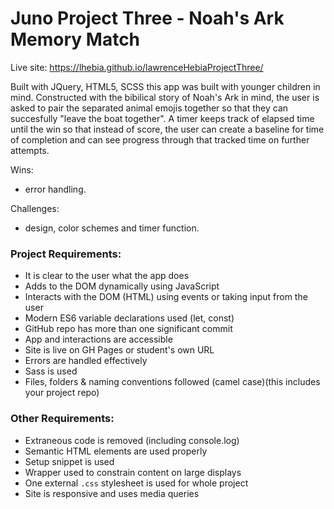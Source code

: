 # Juno Project Three - Noah's Ark Memory Match

Live site: https://lhebia.github.io/lawrenceHebiaProjectThree/

Built with JQuery, HTML5, SCSS this app was built with younger children in mind. Constructed with the bibilical story of Noah's Ark in mind, the user is asked to pair the separated animal emojis together so that they can succesfully "leave the boat together". A timer keeps track of elapsed time until the win so that instead of score, the user can create a baseline for time of completion and can see progress through that tracked time on further attempts.

Wins: 
- error handling.

Challenges: 
- design, color schemes and timer function.

### Project Requirements:

* It is clear to the user what the app does
* Adds to the DOM dynamically using JavaScript
* Interacts with the DOM (HTML) using events or taking input from the user
* Modern ES6 variable declarations used (let, const)
* GitHub repo has more than one significant commit
* App and interactions are accessible
* Site is live on GH Pages or student's own URL
* Errors are handled effectively
* Sass is used
* Files, folders & naming conventions followed (camel case)(this includes your project repo)

### Other Requirements:

* Extraneous code is removed (including console.log)
* Semantic HTML elements are used properly
* Setup snippet is used
* Wrapper used to constrain content on large displays
* One external ```.css``` stylesheet is used for whole project
* Site is responsive and uses media queries
